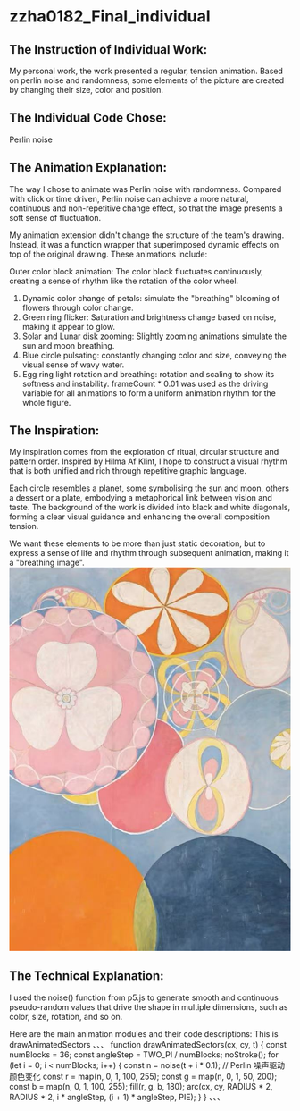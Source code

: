 # zzha0182_Final_individual
## The Instruction of Individual Work:
My personal work, the work presented a regular, tension animation. Based on perlin noise and randomness, some elements of the picture are created by changing their size, color and position.
## The Individual Code Chose:
Perlin noise
## The Animation Explanation:
The way I chose to animate was Perlin noise with randomness. Compared with click or time driven, Perlin noise can achieve a more natural, continuous and non-repetitive change effect, so that the image presents a soft sense of fluctuation.

My animation extension didn't change the structure of the team's drawing. Instead, it was a function wrapper that superimposed dynamic effects on top of the original drawing. These animations include:

Outer color block animation: The color block fluctuates continuously, creating a sense of rhythm like the rotation of the color wheel.
1. Dynamic color change of petals: simulate the "breathing" blooming of flowers through color change.
2. Green ring flicker: Saturation and brightness change based on noise, making it appear to glow.
3. Solar and Lunar disk zooming: Slightly zooming animations simulate the sun and moon breathing.
4. Blue circle pulsating: constantly changing color and size, conveying the visual sense of wavy water.
5. Egg ring light rotation and breathing: rotation and scaling to show its softness and instability.
frameCount * 0.01 was used as the driving variable for all animations to form a uniform animation rhythm for the whole figure.

## The Inspiration:

My inspiration comes from the exploration of ritual, circular structure and pattern order. Inspired by Hilma Af Klint, I hope to construct a visual rhythm that is both unified and rich through repetitive graphic language.

Each circle resembles a planet, some symbolising the sun and moon, others a dessert or a plate, embodying a metaphorical link between vision and taste. The background of the work is divided into black and white diagonals, forming a clear visual guidance and enhancing the overall composition tension.

We want these elements to be more than just static decoration, but to express a sense of life and rhythm through subsequent animation, making it a "breathing image".
![inspiration-static](inspiration.jpg)

## The Technical Explanation:
I used the noise() function from p5.js to generate smooth and continuous pseudo-random values that drive the shape in multiple dimensions, such as color, size, rotation, and so on.

Here are the main animation modules and their code descriptions:
This is drawAnimatedSectors
、、、
function drawAnimatedSectors(cx, cy, t) {
  const numBlocks = 36;
  const angleStep = TWO_PI / numBlocks;
  noStroke();
  for (let i = 0; i < numBlocks; i++) {
    const n = noise(t + i * 0.1);         // Perlin 噪声驱动颜色变化
    const r = map(n, 0, 1, 100, 255);
    const g = map(n, 0, 1, 50, 200);
    const b = map(n, 0, 1, 100, 255);
    fill(r, g, b, 180);
    arc(cx, cy, RADIUS * 2, RADIUS * 2, i * angleStep, (i + 1) * angleStep, PIE);
  }
}
、、、